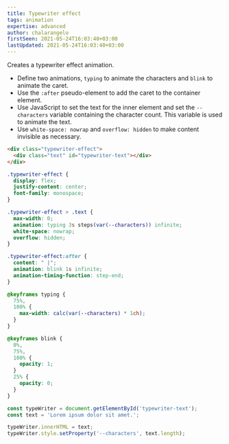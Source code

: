 ```yaml
---
title: Typewriter effect
tags: animation
expertise: advanced
author: chalarangelo
firstSeen: 2021-05-24T16:03:40+03:00
lastUpdated: 2021-05-24T16:03:40+03:00
---
```


Creates a typewriter effect animation.

- Define two animations, `typing` to animate the characters and `blink` to animate the caret.
- Use the `:after` pseudo-element to add the caret to the container element.
- Use JavaScript to set the text for the inner element and set the `--characters` variable containing the character count. This variable is used to animate the text.
- Use `white-space: nowrap` and `overflow: hidden` to make content invisible as necessary.

```html
<div class="typewriter-effect">
  <div class="text" id="typewriter-text"></div>
</div>
```

```css
.typewriter-effect {
  display: flex;
  justify-content: center;
  font-family: monospace;
}

.typewriter-effect > .text {
  max-width: 0;
  animation: typing 3s steps(var(--characters)) infinite;
  white-space: nowrap;
  overflow: hidden;
}

.typewriter-effect:after {
  content: " |";
  animation: blink 1s infinite;
  animation-timing-function: step-end;
}

@keyframes typing {
  75%,
  100% {
    max-width: calc(var(--characters) * 1ch);
  }
}

@keyframes blink {
  0%,
  75%,
  100% {
    opacity: 1;
  }
  25% {
    opacity: 0;
  }
}
```

```js
const typeWriter = document.getElementById('typewriter-text');
const text = 'Lorem ipsum dolor sit amet.';

typeWriter.innerHTML = text;
typeWriter.style.setProperty('--characters', text.length);
```
